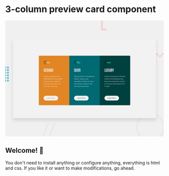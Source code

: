 # 3-column preview card component

![Design preview for the 3-column preview](./design/desktop-preview.jpg)

## Welcome! 👋

You don't need to install anything or configure anything, everything is html and css. If you like it or want to make modifications, go ahead.
